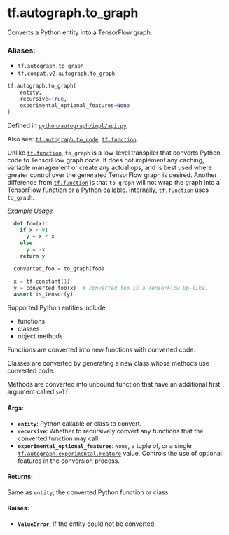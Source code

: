 <div itemscope itemtype="http://developers.google.com/ReferenceObject">
<meta itemprop="name" content="tf.autograph.to_graph" />
<meta itemprop="path" content="Stable" />
</div>

# tf.autograph.to_graph

Converts a Python entity into a TensorFlow graph.

### Aliases:

* `tf.autograph.to_graph`
* `tf.compat.v2.autograph.to_graph`

``` python
tf.autograph.to_graph(
    entity,
    recursive=True,
    experimental_optional_features=None
)
```



Defined in [`python/autograph/impl/api.py`](/code/stable/tensorflow/python/autograph/impl/api.py).

<!-- Placeholder for "Used in" -->

Also see: <a href="../../tf/autograph/to_code.md"><code>tf.autograph.to_code</code></a>, <a href="../../tf/function.md"><code>tf.function</code></a>.

Unlike <a href="../../tf/function.md"><code>tf.function</code></a>, `to_graph` is a low-level transpiler that converts
Python code to TensorFlow graph code. It does not implement any caching,
variable management or create any actual ops, and is best used where greater
control over the generated TensorFlow graph is desired. Another difference
from <a href="../../tf/function.md"><code>tf.function</code></a> is that `to_graph` will not wrap the graph into a
TensorFlow function or a Python callable. Internally, <a href="../../tf/function.md"><code>tf.function</code></a> uses
`to_graph`.

_Example Usage_

```python
  def foo(x):
    if x > 0:
      y = x * x
    else:
      y = -x
    return y

  converted_foo = to_graph(foo)

  x = tf.constant(1)
  y = converted_foo(x)  # converted_foo is a TensorFlow Op-like.
  assert is_tensor(y)
```

Supported Python entities include:
  * functions
  * classes
  * object methods

Functions are converted into new functions with converted code.

Classes are converted by generating a new class whose methods use converted
code.

Methods are converted into unbound function that have an additional first
argument called `self`.

#### Args:


* <b>`entity`</b>: Python callable or class to convert.
* <b>`recursive`</b>: Whether to recursively convert any functions that the converted
  function may call.
* <b>`experimental_optional_features`</b>: `None`, a tuple of, or a single
  <a href="../../tf/autograph/experimental/Feature.md"><code>tf.autograph.experimental.Feature</code></a> value. Controls the use of optional
  features in the conversion process.


#### Returns:

Same as `entity`, the converted Python function or class.



#### Raises:


* <b>`ValueError`</b>: If the entity could not be converted.